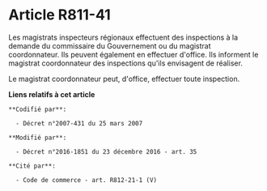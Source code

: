 # Article R811-41

Les magistrats inspecteurs régionaux effectuent des inspections à la demande du commissaire du Gouvernement ou du magistrat
coordonnateur. Ils peuvent également en effectuer d'office. Ils informent le magistrat coordonnateur des inspections qu'ils
envisagent de réaliser. 

Le magistrat coordonnateur peut, d'office, effectuer toute inspection.

**Liens relatifs à cet article**

	**Codifié par**:

	  - Décret n°2007-431 du 25 mars 2007

	**Modifié par**:

	  - Décret n°2016-1851 du 23 décembre 2016 - art. 35

	**Cité par**:

	  - Code de commerce - art. R812-21-1 (V)
